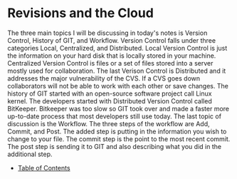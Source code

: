 # Revisions and the Cloud 

The three main topics I will be discussing in today's notes is Version Control, History of GIT, and Workflow.
Version Control falls under three categories Local, Centralized, and Distributed. Local Version Control is just the information on your hard disk that is locally stored in your machine. Centralized Version Control is files or a set of files stored into a server mostly used for collaboration. The last Verison Control is Distributed and it addresses the major vulnerability of the CVS. If a CVS goes down collaborators will not be able to work with each other or save changes.
The history of GIT started with an open-source software project call Linux kernel. The developers started with Distributed Version Control called BitKeeper. Bitkeeper was too slow so GIT took over and made a faster more up-to-date process that most developers still use today.
The last topic of discussion is the Workflow. The three steps of the workflow are Add, Commit, and Post. The added step is putting in the information you wish to change to your file. The commit step is the point to the most recent commit. The post step is sending it to GIT and also describing what you did in the additional step.

- [Table of Contents](README.md)
